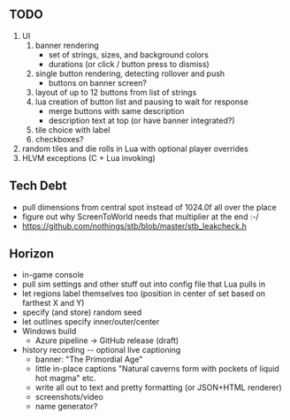 ## TODO
1. UI
    1. banner rendering
        - set of strings, sizes, and background colors
        - durations (or click / button press to dismiss)
    2. single button rendering, detecting rollover and push
        - buttons on banner screen?
    3. layout of up to 12 buttons from list of strings
    4. lua creation of button list and pausing to wait for response
        - merge buttons with same description
        - description text at top (or have banner integrated?)
    5. tile choice with label
    6. checkboxes? 
2. random tiles and die rolls in Lua with optional player overrides
3. HLVM exceptions (C + Lua invoking)

## Tech Debt
* pull dimensions from central spot instead of 1024.0f all over the place
* figure out why ScreenToWorld needs that multiplier at the end :-/ 
* https://github.com/nothings/stb/blob/master/stb_leakcheck.h

## Horizon
* in-game console
* pull sim settings and other stuff out into config file that Lua pulls in
* let regions label themselves too (position in center of set based on farthest X and Y)
* specify (and store) random seed
* let outlines specify inner/outer/center
* Windows build
    - Azure pipeline -> GitHub release (draft)
* history recording -- optional live captioning
    - banner: "The Primordial Age"
    - little in-place captions "Natural caverns form with pockets of liquid hot magma" etc.
    - write all out to text and pretty formatting (or JSON+HTML renderer)
    - screenshots/video
    - name generator?
